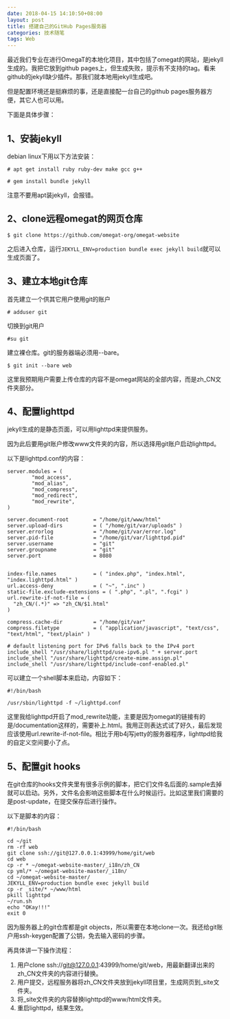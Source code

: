 ```yaml
---
date: 2018-04-15 14:10:50+08:00
layout: post
title: 搭建自己的GitHub Pages服务器
categories: 技术随笔
tags: Web
---
```


最近我们专业在进行OmegaT的本地化项目，其中包括了omegat的网站，是jekyll生成的。我把它放到github pages上，但生成失败，提示有不支持的tag。看来github的jekyll缺少插件。那我们就本地用jekyll生成吧。

但是配置环境还是挺麻烦的事，还是直接配一台自己的github pages服务器方便，其它人也可以用。

下面是具体步骤：

## 1、安装jekyll

debian linux下用以下方法安装：

`# apt get install ruby ruby-dev make gcc g++`

`# gem install bundle jekyll`

注意不要用apt装jekyll，会报错。

## 2、clone远程omegat的网页仓库

`$ git clone https://github.com/omegat-org/omegat-website`

之后进入仓库，运行`JEKYLL_ENV=production bundle exec jekyll build`就可以生成页面了。

## 3、建立本地git仓库

首先建立一个供其它用户使用git的账户

`# adduser git`

切换到git用户

`#su git`

建立裸仓库。git的服务器端必须用--bare。

`$ git init --bare web`

这里我预期用户需要上传仓库的内容不是omegat网站的全部内容，而是zh_CN文件夹部分。

## 4、配置lighttpd

jekyll生成的是静态页面，可以用lighttpd来提供服务。

因为此后要用git账户修改www文件夹的内容，所以选择用git账户启动lighttpd。

以下是lighttpd.conf的内容：

```
server.modules = (
        "mod_access",
        "mod_alias",
        "mod_compress",
        "mod_redirect",
        "mod_rewrite",
)

server.document-root        = "/home/git/www/html"
server.upload-dirs          = ( "/home/git/var/uploads" )
server.errorlog             = "/home/git/var/error.log"
server.pid-file             = "/home/git/var/lighttpd.pid"
server.username             = "git"
server.groupname            = "git"
server.port                 = 8080


index-file.names            = ( "index.php", "index.html", "index.lighttpd.html" )
url.access-deny             = ( "~", ".inc" )
static-file.exclude-extensions = ( ".php", ".pl", ".fcgi" )
url.rewrite-if-not-file = (
  "zh_CN/(.*)" => "zh_CN/$1.html"
)

compress.cache-dir          = "/home/git/var"
compress.filetype           = ( "application/javascript", "text/css", "text/html", "text/plain" )

# default listening port for IPv6 falls back to the IPv4 port
include_shell "/usr/share/lighttpd/use-ipv6.pl " + server.port
include_shell "/usr/share/lighttpd/create-mime.assign.pl"
include_shell "/usr/share/lighttpd/include-conf-enabled.pl"
```

可以建立一个shell脚本来启动，内容如下：

```
#!/bin/bash

/usr/sbin/lighttpd -f ~/lighttpd.conf
```

这里我给lighttpd开启了mod_rewrite功能，主要是因为omegat的链接有的是/documentation这样的，需要补上.html。我用正则表达式试了好久，最后发现应该使用url.rewrite-if-not-file。相比于用b4j写jetty的服务器程序，lighttpd给我的自定义空间要小了点。

## 5、配置git hooks

在git仓库的hooks文件夹里有很多示例的脚本，把它们文件名后面的.sample去掉就可以启动。另外，文件名会影响这些脚本在什么时候运行。比如这里我们需要的是post-update，在提交保存后进行操作。

以下是脚本的内容：

```
#!/bin/bash

cd ~/git
rm -rf web
git clone ssh://git@127.0.0.1:43999/home/git/web
cd web
cp -r * ~/omegat-website-master/_i18n/zh_CN
cp yml/* ~/omegat-website-master/_i18n/
cd ~/omegat-website-master/
JEKYLL_ENV=production bundle exec jekyll build
cp -r _site/* ~/www/html
pkill lighttpd
~/run.sh
echo "OKay!!!"
exit 0
```

因为服务器上的git仓库都是git objects，所以需要在本地clone一次。我还给git账户用ssh-keygen配置了公钥，免去输入密码的步骤。


再具体讲一下操作流程：

1. 用户clone ssh://git@127.0.0.1:43999/home/git/web，用最新翻译出来的zh_CN文件夹的内容进行替换。
2. 用户提交，远程服务器将zh_CN文件夹放到jekyll项目里，生成网页到_site文件夹。
3. 将_site文件夹的内容替换lighttpd的www/html文件夹。
4. 重启lighttpd，结果生效。





